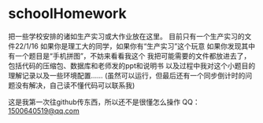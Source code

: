 # schoolHomework
把一些学校安排的诸如生产实习或大作业放在这里。
目前只有一个生产实习的文件22/1/16
如果你是理工大的同学，如果你有“生产实习”这个玩意
如果你发现其中有一个题目是“手机拼图”，不妨来看看我这个
我把可能需要的文件都放进去了，包括代码的压缩包、数据库和老师发的ppt和说明书
以及过程中我对这个小题目的理解记录以及一些环境配置……
(虽然可以运行，但最后还有一个同步倒计时的问题没有解决，自己读不懂代码可以联系我)

这是我第一次往github传东西，所以还不是很懂怎么操作
QQ：1500640519@qq.com
